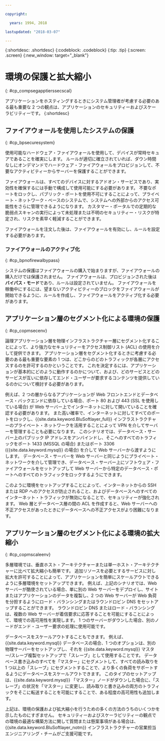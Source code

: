 ```yaml
---

copyright:

  years: 1994, 2018

lastupdated: "2018-03-07"

---
```


{:shortdesc: .shortdesc}
{:codeblock: .codeblock}
{:tip: .tip}
{:screen: .screen}
{:new_window: target="_blank"}

# 環境の保護と拡大縮小
{: #cp_compsegapptierssecscal}

アプリケーションをホスティングするときにシステム管理者が考慮する必要のある最も重要な 2 つの観点は、アプリケーションのセキュリティーおよびスケーラビリティーです。
{:shortdesc}

## ファイアウォールを使用したシステムの保護
{: #cp_bpsecuresystem}

使用可能なハードウェア・ファイアウォールを使用して、デバイスが常時セキュアであることを確実にします。 ルールが適切に確立されていれば、ダウン時間なしにオンデマンドでハードウェア・ファイアウォールをプロビジョンして、不要なアクティビティーからサーバーを保護することができます。

ファイアウォールは、すべてのデバイスに対するアドオン・サービスであり、実効性を確保するには手動で構成して使用可能にする必要があります。 不要なポートをロックし、パブリック・ポートを使用不可にすることによって、プライベート・ネットワーク・ベースのシステムで、システムへの外部からのアクセス可能性をさらに管理できるようになります。 カスタマー・ポータルでの定期的な脆弱点スキャンの実行によって未処理または不明のセキュリティー・リスクが特定され、リスクを素早く軽減することができます。

ファイアウォールを注文した後は、ファイアウォールを有効にし、ルールを設定する必要があります。

### ファイアウォールのアクティブ化
{: #cp_bpnofirewalbypass}

システムの保護はファイアウォールの購入で始まりますが、ファイアウォールの購入だけでは保護されません。 ファイアウォールは、プロビジョンされた後は**バイパス・モード**であり、ルールは設定されていません。 ファイアウォールを稼働中にするには、望まないアクティビティーのブロックをファイアウォールが開始できるように、ルールを作成し、ファイアウォールをアクティブ化する必要があります。


## アプリケーション層のセグメント化による環境の保護
{: #cp_copmsecenv}

論理アプリケーション層を物理インフラストラクチャー層にセグメント化することによって、より強力なセキュリティーをアクセス制御リスト (ACL) の使用を介して提供できます。 アプリケーション層をセグメント化するときに考慮する必要のある最も重要な要素の 1 つは、どこからのどのトラフィックが各層にアクセスするのを許可するのかということです。 これを決定するには、アプリケーションが基本的にどのように動作するのかについて、および、どのサービスとどのサービスが互いに依存してエンド・ユーザーが要求するコンテンツを提供しているのかについて検討する必要があります。

例えば、2 つの層からなるアプリケーションが Web フロントエンドとデータベース・バックエンドに依存している場合、ポート 80 および 443 (SSL を使用している場合) が Web サーバー上でインターネットに対して開いていることを確認する必要があります。 また高い確率で、インターネットに対してすべてのポートをロックし、{{site.data.keyword.BluSoftlayer_full}} インフラストラクチャーのプライベート・ネットワークを活用することによって VPN を介してサーバーを管理することも必要になります。 このシナリオでは、データベース・サーバー上のパブリック IP アドレスをアンバインドし、そこへのすべてのトラフィックをポート 1433 (MSSQL の場合) またはポート 3306 ({{site.data.keyword.mysql}} の場合) を介して Web サーバーから渡すようにします。  データベース・サーバーを Web サーバーと同じようにプライベート・ネットワークを介して管理でき、データベース・サーバー上にソフトウェア・ファイアウォールをセットアップして Web サーバーから特定のデータベース・ポートへのすべてのトラフィックをロックするようにできます。

このように環境をセットアップすることによって、インターネットからの SSH または RDP へのアクセスが防止されること、およびデータベースへのすべてのインターネット・トラフィックが無効になることで、セキュリティーが強化されます。  Web 層とデータベース層の間の ACL を作成すると、Web サーバーへの不正アクセスがあったときにデータベースへの不正アクセスがより困難になります。

## アプリケーション層のセグメント化による環境の拡大縮小
{: #cp_copmscaleenv}

多層環境では、垂直ホスト・アーキテクチャーまたは単一ホスト・アーキテクチャーに比べて拡大縮小も簡単です。 追加リソースを必要とするサービスに対し拡大を許可することによって、アプリケーションを簡単にスケールアウトできるように多層環境をセットアップできます。 例えば、上記のシナリオでは、Web サーバーが酷使されている場合、単に別の Web サーバーをデプロイし、サイトまたはアプリケーションのデータを複製し、2 つの Web サーバーが Web 負荷を分担するようにロード・バランシングまたはラウンドロビン DNS をセットアップすることができます。 ラウンドロビン DNS またはロード・バランシングは、複数の Web サーバーが着信要求に応答することを可能にすることによって、環境での高可用性を実現します。  1 つのサーバーがダウンした場合、別のノードがエンド・ユーザー要求の処理に使用可能です。

データベースをスケールアウトすることもできます。 例えば、{{site.data.keyword.mysql}} データベースの場合、1 つのオプションは、別の物理サーバーをセットアップし、それを {{site.data.keyword.mysql}} マスター/スレーブ複製セットアップで「スレーブ」として使用することです。  データベース書き込みのすべてを「マスター」にセグメントして、すべての読み取りを 1 つ以上の「スレーブ」にセグメントすることで、より多くの負荷をサポートするようにデータベースをスケールアウトできます。  このタイプのセットアップは、{{site.data.keyword.mysql}} 「マスター」ノードがダウンした場合に、「スレーブ」の状況を「マスター」に変更し、読み取りと書き込みの両方のトラフィックをそこに転送することを可能にすることで、ある程度の高可用性も追加します。

上記は、環境の保護および拡大縮小を行うための多くの方法のうちのいくつかを示したものにすぎません。 セキュリティーおよびスケーラビリティーの観点での環境の最適な構築方法に関して質問または懸案事項がある場合は、{{site.data.keyword.BluSoftlayer_notm}} インフラストラクチャーの営業担当エンジニアリング・チームがご支援可能です。
